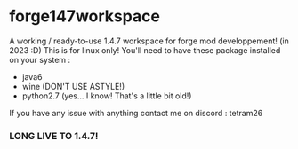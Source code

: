 # forge147workspace
A working / ready-to-use 1.4.7 workspace for forge mod developpement! (in 2023 :D)
This is for linux only!
You'll need to have these package installed on your system :
- java6
- wine (DON'T USE ASTYLE!)
- python2.7 (yes... I know! That's a little bit old!)

If you have any issue with anything contact me on discord  : tetram26  

### LONG LIVE TO 1.4.7! 

